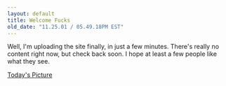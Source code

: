 ```yaml
---
layout: default
title: Welcome Fucks
old_date: "11.25.01 / 05.49.18PM EST"
---
```


Well, I'm uploading the site finally, in just a few minutes. There's really no
content right now, but check back soon. I hope at least a few people like what
they see.

<a href="/images/posts/2001/josh29.jpg">Today's Picture</a>
